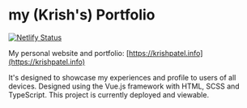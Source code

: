 # my (Krish's) Portfolio

[![Netlify Status](https://api.netlify.com/api/v1/badges/abae835b-ad45-4c05-9325-b045a9e5cdfb/deploy-status)](https://app.netlify.com/sites/krish13patel/deploys)

My personal website and portfolio: [https://krishpatel.info](https://krishpatel.info)

It's designed to showcase my experiences and profile to users of
all devices. Designed using the Vue.js framework with HTML, SCSS and TypeScript. This project is currently
deployed and viewable.
